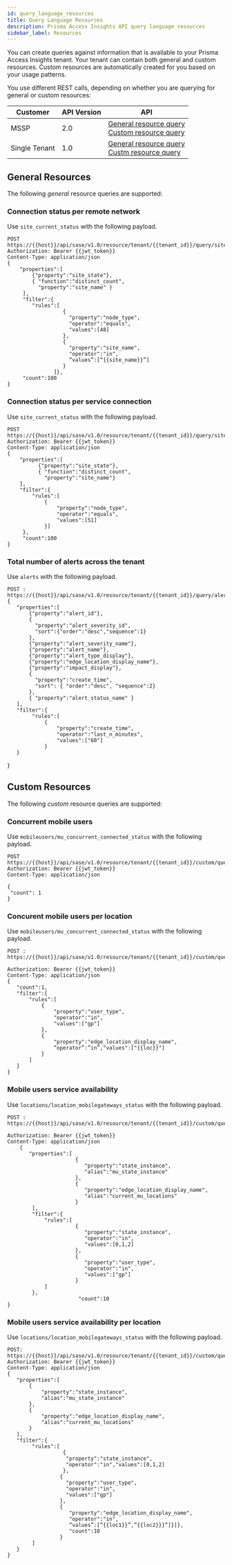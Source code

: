 ```yaml
---
id: query_language_resources
title: Query Language Resources
description: Prisma Access Insights API query language resources
sidebar_label: Resources
---
```


You can create queries against information that is available to your Prisma Access Insights tenant. Your
tenant can contain both general and custom resources. Custom resources are automatically
created for you based on your usage patterns.

You use different REST calls, depending on whether you are querying for
general or custom resources:

| Customer      | API Version | API                                                                                                                                        |
| ------------- | ----------- | ------------------------------------------------------------------------------------------------------------------------------------------ |
| MSSP          | 2.0         | [General resource query](/sase/api/insights/2.0/resource-query)<br />[Custom resource query](/sase/api/insights/2.0/custom-resource-query) |
| Single Tenant | 1.0         | [General resource query](/sase/api/insights/1.0/resource-query)<br />[Custm resource query](/sase/api/insights/1.0/custom-resource-query)  |

## General Resources

The following _general_ resource queries are supported:

### Connection status per remote network

Use `site_current_status` with the following payload.

    POST https://{{host}}/api/sase/v1.0/resource/tenant/{{tenant_id}}/query/site_current_status
    Authorization: Bearer {{jwt_token}}
    Content-Type: application/json
    {
        "properties":[
            {"property":"site_state"},
            { "function":"distinct_count",
              "property":"site_name" }
         ],
         "filter":{
            "rules":[
                      {
                        "property":"node_type",
                        "operator":"equals",
                        "values":[48]
                      },
                      {
                        "property":"site_name",
                        "operator":"in",
                        “values”:[“{{site_name}}”]
                      }
                   ]},
         "count":100
    }

### Connection status per service connection

Use `site_current_status` with the following payload.

    POST https://{{host}}/api/sase/v1.0/resource/tenant/{{tenant_id}}/query/site_current_status
    Authorization: Bearer {{jwt_token}}
    Content-Type: application/json
    {
        "properties":[
              {"property":"site_state"},
              { "function":"distinct_count",
                "property":"site_name"}
        ],
        "filter":{
            "rules":[
                {
                    "property":"node_type",
                    "operator":"equals",
                    "values":[51]
                }]
         },
         "count":100
    }

### Total number of alerts across the tenant

Use `alerts` with the following payload.

    POST : https://{{host}}/api/sase/v1.0/resource/tenant/{{tenant_id}}/query/alerts
    {
       "properties":[
           {"property":"alert_id"},
           {
             "property":"alert_severity_id",
             "sort":{"order":"desc","sequence":1}
           },
           {"property":"alert_severity_name"},
           {"property":"alert_name"},
           {"property":"alert_type_display"},
           {"property":"edge_location_display_name"},
           {"property":"impact_display"},
           {
             "property":"create_time",
             "sort": { "order":"desc", "sequence":2}
           },
           { "property":"alert_status_name" }
       ],
       "filter":{
            "rules":[
                {
                    "property":"create_time",
                    "operator":"last_n_minutes",
                    "values":["60"]
                }
       }

}

## Custom Resources

The following _custom_ resource queries are supported:

### Concurrent mobile users

Use `mobileusers/mu_concurrent_connected_status` with the following payload.

    POST https://{{host}}/api/sase/v1.0/resource/tenant/{{tenant_id}}/custom/query/mobileusers/mu_current_connected_status
    Authorization: Bearer {{jwt_token}}
    Content-Type: application/json

    {
     "count": 1
    }

### Concurent mobile users per location

Use `mobileusers/mu_concurrent_connected_status` with the following payload.

    POST : https://{{host}}/api/sase/v1.0/resource/tenant/{{tenant_id}}/custom/query/mobileusers/mu_current_connected_status

    Authorization: Bearer {{jwt_token}}
    Content-Type: application/json
    {
       "count":1,
       "filter":{
           "rules":[
               {
                   "property":"user_type",
                   "operator":"in",
                   "values":["gp"]
               },
               {
                   "property":"edge_location_display_name",
                   “operator”:”in”,"values":["{{loc}}"]
               }
           ]
       }
    }

### Mobile users service availability

Use `locations/location_mobilegateways_status` with the following payload.

    POST : https://{{host}}/api/sase/v1.0/resource/tenant/{{tenant_id}}/custom/query/locations/location_mobilegateways_status

    Authorization: Bearer {{jwt_token}}
    Content-Type: application/json
        {
           "properties":[
                          {
                             "property":"state_instance",
                             "alias":"mu_state_instance"
                          },
                          {
                             "property":"edge_location_display_name",
                             "alias":"current_mu_locations"
                          }
            ],
            "filter":{
                "rules":[
                          {
                             "property":"state_instance",
                             "operator":"in",
                             "values":[0,1,2]
                          },
                          {
                             "property":"user_type",
                             "operator":"in",
                             "values":["gp"]
                          }
                ]
            },
                           "count":10
    }

### Mobile users service availability per location

Use `locations/location_mobilegateways_status` with the following payload.

    POST: https://{{host}}/api/sase/v1.0/resource/tenant/{{tenant_id}}/custom/query/locations/location_mobilegateways_status
    Authorization: Bearer {{jwt_token}}
    Content-Type: application/json
    {
       "properties":[
           {
               "property":"state_instance",
               "alias":"mu_state_instance"
           },
           {
               "property":"edge_location_display_name",
               "alias":"current_mu_locations"
           }
       ],
       "filter":{
            "rules":[
                      {
                       "property":"state_instance",
                       "operator":"in","values":[0,1,2]
                      },
                     {
                       "property":"user_type",
                       "operator":"in",
                       "values":["gp"]
                     },
                     {
                        "property":"edge_location_display_name",
                        "operator":"in",
                        “values”:[“{{loc1}}”,”{{loc2}}}“]}]},
                        "count":10
                     }
            ]
       }
    }
